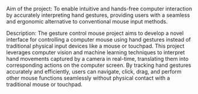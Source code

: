 Aim of the project: 
                    To enable intuitive and hands-free computer interaction by accurately interpreting hand gestures,
					providing users with a seamless and ergonomic alternative to conventional mouse input methods.

Description:
            The gesture control mouse project aims to develop a novel interface for controlling a computer mouse
			using hand gestures instead of traditional physical input devices like a mouse or touchpad. This project
            leverages computer vision and machine learning techniques to interpret hand movements captured by a camera
			in real-time, translating them into corresponding actions on the computer screen. By tracking hand gestures 
            accurately and efficiently, users can navigate, click, drag, and perform other mouse functions seamlessly 
            without physical contact with a traditional mouse or touchpad.
